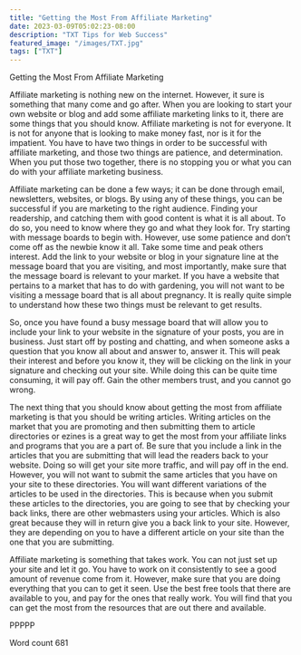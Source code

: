 ```yaml
---
title: "Getting the Most From Affiliate Marketing"
date: 2023-03-09T05:02:23-08:00
description: "TXT Tips for Web Success"
featured_image: "/images/TXT.jpg"
tags: ["TXT"]
---
```


Getting the Most From Affiliate Marketing

Affiliate marketing is nothing new on the internet. However, it sure is something that many come and go after. When you are looking to start your own website or blog and add some affiliate marketing links to it, there are some things that you should know. Affiliate marketing is not for everyone. It is not for anyone that is looking to make money fast, nor is it for the impatient. You have to have two things in order to be successful with affiliate marketing, and those two things are patience, and determination. When you put those two together, there is no stopping you or what you can do with your affiliate marketing business.

Affiliate marketing can be done a few ways; it can be done through email, newsletters, websites, or blogs. By using any of these things, you can be successful if you are marketing to the right audience. Finding your readership, and catching them with good content is what it is all about. To do so, you need to know where they go and what they look for. Try starting with message boards to begin with. However, use some patience and don’t come off as the newbie know it all. Take some time and peak others interest. Add the link to your website or blog in your signature line at the message board that you are visiting, and most importantly, make sure that the message board is relevant to your market. If you have a website that pertains to a market that has to do with gardening, you will not want to be visiting a message board that is all about pregnancy. It is really quite simple to understand how these two things must be relevant to get results.

So, once you have found a busy message board that will allow you to include your link to your website in the signature of your posts, you are in business. Just start off by posting and chatting, and when someone asks a question that you know all about and answer to, answer it. This will peak their interest and before you know it, they will be clicking on the link in your signature and checking out your site. While doing this can be quite time consuming, it will pay off. Gain the other members trust, and you cannot go wrong.

The next thing that you should know about getting the most from affiliate marketing is that you should be writing articles. Writing articles on the market that you are promoting and then submitting them to article directories or ezines is a great way to get the most from your affiliate links and programs that you are a part of. Be sure that you include a link in the articles that you are submitting that will lead the readers back to your website. Doing so will get your site more traffic, and will pay off in the end. However, you will not want to submit the same articles that you have on your site to these directories. You will want different variations of the articles to be used in the directories. This is because when you submit these articles to the directories, you are going to see that by checking your back links, there are other webmasters using your articles. Which is also great because they will in return give you a back link to your site. However, they are depending on you to have a different article on your site than the one that you are submitting.

Affiliate marketing is something that takes work. You can not just set up your site and let it go. You have to work on it consistently to see a good amount of revenue come from it. However, make sure that you are doing everything that you can to get it seen. Use the best free tools that there are available to you, and pay for the ones that really work. You will find that you can get the most from the resources that are out there and available.

PPPPP

Word count 681
